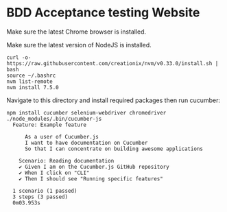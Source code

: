 
# BDD Acceptance testing Website

Make sure the latest Chrome browser is installed.

Make sure the latest version of NodeJS is installed.
```shell
curl -o- https://raw.githubusercontent.com/creationix/nvm/v0.33.0/install.sh | bash
source ~/.bashrc
nvm list-remote
nvm install 7.5.0
```
Navigate to this directory and install required packages then run cucumber:
```shell
npm install cucumber selenium-webdriver chromedriver
./node_modules/.bin/cucumber-js
  Feature: Example feature

      As a user of Cucumber.js
      I want to have documentation on Cucumber
      So that I can concentrate on building awesome applications

    Scenario: Reading documentation
    ✔ Given I am on the Cucumber.js GitHub repository
    ✔ When I click on "CLI"
    ✔ Then I should see "Running specific features"

  1 scenario (1 passed)
  3 steps (3 passed)
  0m03.953s
```
